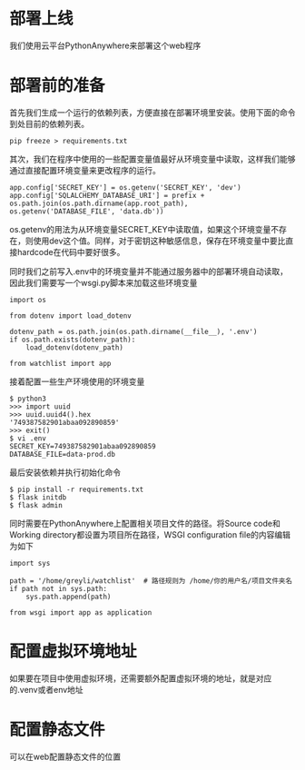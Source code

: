 # 部署上线

我们使用云平台PythonAnywhere来部署这个web程序

# 部署前的准备

首先我们生成一个运行的依赖列表，方便直接在部署环境里安装。使用下面的命令到处目前的依赖列表。

```
pip freeze > requirements.txt
```

其次，我们在程序中使用的一些配置变量值最好从环境变量中读取，这样我们能够通过直接配置环境变量来更改程序的运行。

```
app.config['SECRET_KEY'] = os.getenv('SECRET_KEY', 'dev')
app.config['SQLALCHEMY_DATABASE_URI'] = prefix + os.path.join(os.path.dirname(app.root_path), os.getenv('DATABASE_FILE', 'data.db'))
```

os.getenv的用法为从环境变量SECRET_KEY中读取值，如果这个环境变量不存在，则使用dev这个值。同样，对于密钥这种敏感信息，保存在环境变量中要比直接hardcode在代码中要好很多。

同时我们之前写入.env中的环境变量并不能通过服务器中的部署环境自动读取，因此我们需要写一个wsgi.py脚本来加载这些环境变量

```
import os

from dotenv import load_dotenv

dotenv_path = os.path.join(os.path.dirname(__file__), '.env')
if os.path.exists(dotenv_path):
	load_dotenv(dotenv_path)

from watchlist import app
```

接着配置一些生产环境使用的环境变量

```
$ python3
>>> import uuid
>>> uuid.uuid4().hex
'749387582901abaa092890859'
>>> exit()
$ vi .env
SECRET_KEY=749387582901abaa092890859
DATABASE_FILE=data-prod.db
```

最后安装依赖并执行初始化命令

```
$ pip install -r requirements.txt
$ flask initdb
$ flask admin
```

同时需要在PythonAnywhere上配置相关项目文件的路径。将Source code和Working directory都设置为项目所在路径，WSGI configuration file的内容编辑为如下

```
import sys

path = '/home/greyli/watchlist'  # 路径规则为 /home/你的用户名/项目文件夹名
if path not in sys.path:
    sys.path.append(path)

from wsgi import app as application
```

# 配置虚拟环境地址

如果要在项目中使用虚拟环境，还需要额外配置虚拟环境的地址，就是对应的.venv或者env地址

# 配置静态文件

可以在web配置静态文件的位置